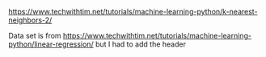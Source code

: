 https://www.techwithtim.net/tutorials/machine-learning-python/k-nearest-neighbors-2/

Data set is from https://www.techwithtim.net/tutorials/machine-learning-python/linear-regression/
but I had to add the header